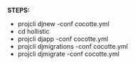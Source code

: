 **STEPS:**

* projcli djnew -conf cocotte.yml
* cd hollistic
* projcli djapp -conf cocotte.yml
* projcli djmigrations -conf cocotte.yml
* projcli djmigrate -conf cocotte.yml
